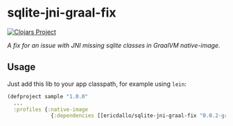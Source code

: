 # sqlite-jni-graal-fix

[![Clojars Project](https://img.shields.io/clojars/v/ericdallo/sqlite-jni-graal-fix.svg)](https://clojars.org/ericdallo/sqlite-jni-graal-fix)

_A fix for an issue with JNI missing sqlite classes in GraalVM native-image._

## Usage

Just add this lib to your app classpath, for example using `lein`:

```clojure
(defproject sample "1.0.0"
  ...
  :profiles {:native-image 
              {:dependencies [[ericdallo/sqlite-jni-graal-fix "0.0.2-graalvm-21.1.0"]]}})
```

